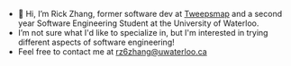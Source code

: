 - 👋 Hi, I’m Rick Zhang, former software dev at [Tweepsmap](https://tweepsmap.com/) and a second year Software Engineering Student at the University of Waterloo.
-  I’m not sure what I'd like to specialize in, but I'm interested in trying different aspects of software engineering!
-  Feel free to contact me at rz6zhang@uwaterloo.ca



<!---
rickzhang716/rickzhang716 is a ✨ special ✨ repository because its `README.md` (this file) appears on your GitHub profile.
You can click the Preview link to take a look at your changes.
--->
